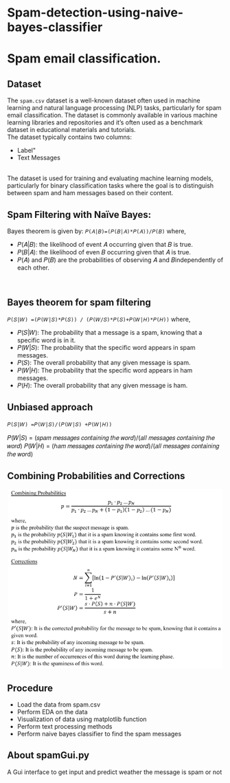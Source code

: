 # Spam-detection-using-naive-bayes-classifier
<h1>Spam email classification.</h1>

## Dataset

The `spam.csv` dataset is a well-known dataset often used in machine learning and natural language processing (NLP) tasks, particularly for spam email classification. The dataset is commonly available in various machine learning libraries and repositories and it’s often used as a benchmark dataset in educational materials and tutorials.
<br>
The dataset typically contains two columns:
<ul>
       <li>Label"</li>
       <li>Text Messages</li>
</ul><br>
The dataset is used for training and evaluating machine learning models, particularly for binary classification tasks where the goal is to distinguish between spam and ham messages based on their content. 
<br>

## Spam Filtering with Naïve Bayes:

Bayes theorem is given by: 
`𝑃(𝐴|𝐵)=(𝑃(𝐵|𝐴)*𝑃(𝐴))/𝑃(𝐵)`
where,
<ul>
       <li> 𝑃(𝐴|𝐵): the likelihood of event 𝐴 occurring given that 𝐵 is true.</li>
       <li>𝑃(𝐵|𝐴): the likelihood of even 𝐵 occurring given that 𝐴 is true.</li> 
       <li>𝑃(𝐴) and 𝑃(𝐵) are the probabilities of observing 𝐴 and 𝐵independently of each other.</li> 
</ul>
<br>

## Bayes theorem for spam filtering 

`𝑃(𝑆|𝑊) =(𝑃(𝑊|𝑆)*𝑃(𝑆)) / (𝑃(𝑊/𝑆)*𝑃(𝑆)+𝑃(𝑊|𝐻)*𝑃(𝐻))`
 where, 
<ul>
<li>𝑃(𝑆|𝑊): The probability that a message is a spam, knowing that a specific word is in it.</li>

<li>𝑃(𝑊|𝑆): The probability that the specific word appears in spam messages. </li>

<li>𝑃(𝑆): The overall probability that any given message is spam.</li> 

<li>𝑃(𝑊|𝐻): The probability that the specific word appears in ham messages. </li>

<li>𝑃(𝐻): The overall probability that any given message is ham. </li>
</ul>

## Unbiased approach 

`𝑃(𝑆|𝑊) =𝑃(𝑊|𝑆)/(𝑃(𝑊|𝑆) +𝑃(𝑊|𝐻))`

𝑃(𝑊|𝑆) = (𝑠𝑝𝑎𝑚 𝑚𝑒𝑠𝑠𝑎𝑔𝑒𝑠 𝑐𝑜𝑛𝑡𝑎𝑖𝑛𝑖𝑛𝑔 𝑡ℎ𝑒 𝑤𝑜𝑟𝑑)/(𝑎𝑙𝑙 𝑚𝑒𝑠𝑠𝑎𝑔𝑒𝑠 𝑐𝑜𝑛𝑡𝑎𝑖𝑛𝑖𝑛𝑔 𝑡ℎ𝑒 𝑤𝑜𝑟𝑑)
 𝑃(𝑊|𝐻) = (ℎ𝑎𝑚 𝑚𝑒𝑠𝑠𝑎𝑔𝑒𝑠 𝑐𝑜𝑛𝑡𝑎𝑖𝑛𝑖𝑛𝑔 𝑡ℎ𝑒 𝑤𝑜𝑟𝑑)/(𝑎𝑙𝑙 𝑚𝑒𝑠𝑠𝑎𝑔𝑒𝑠 𝑐𝑜𝑛𝑡𝑎𝑖𝑛𝑖𝑛𝑔 𝑡ℎ𝑒 𝑤𝑜𝑟d)

## Combining Probabilities and Corrections

<p align="center">
  <img src="dump/corrections.png" alt="Corrections Formula" width="500">
</p>

## Procedure

- Load the data from spam.csv
- Perform EDA on the data
- Visualization of data using matplotlib function
- Perform text processing methods
- Perform naive bayes classifier to find the spam messages

## About spamGui.py
A Gui interface to get input and predict weather the message is spam or not
<br>